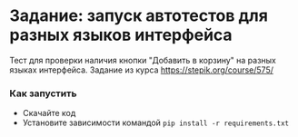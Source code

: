 # Задание: запуск автотестов для разных языков интерфейса

Тест для проверки наличия кнопки "Добавить в корзину" на разных языках интерфейса.
Задание из курса https://stepik.org/course/575/


### Как запустить

- Скачайте код
- Установите зависимости командой `pip install -r requirements.txt`


